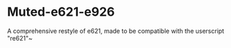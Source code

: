 # Muted-e621-e926

A comprehensive restyle of e621, made to be compatible with the userscript "re621"~
